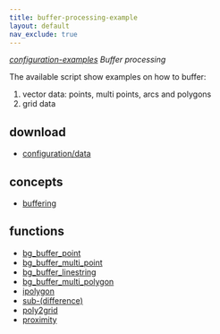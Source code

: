 ```yaml
---
title: buffer-processing-example
layout: default
nav_exclude: true
---
```

*[configuration-examples](configuration-examples) Buffer processing*

The available script show examples on how to buffer:

1. vector data: points, multi points, arcs and polygons
2. grid data

## download

- [configuration/data](https://www.geodms.nl/downloads/GeoDMS_Academy/geodms_academy_buffer_20220907.zip)

## concepts

- [buffering](https://www.academia.edu/11832680/What_do_you_mean_by_buffer_in_GIS)

## functions

- [bg_buffer_point](bg_buffer_point)
- [bg_buffer_multi_point](bg_buffer_multi_point)
- [bg_buffer_linestring](bg_buffer_linestring)
- [bg_buffer_multi_polygon](bg_buffer_multi_polygon)
- [ipolygon](ipolygon)
- [sub-(difference)](sub-(difference))
- [poly2grid](poly2grid)
- [proximity](proximity)